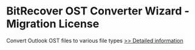 # BitRecover OST Converter Wizard - Migration License
Convert Outlook OST files to various file types
[>> Detailed information](https://secure.shareit.com/shareit/product.html?productid=300785068&affiliateid=200057808)